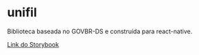 # unifil
Biblioteca baseada no GOVBR-DS e construída para react-native.


[Link do Storybook](https://unifil.github.io/govbr-ds-react-native/)
